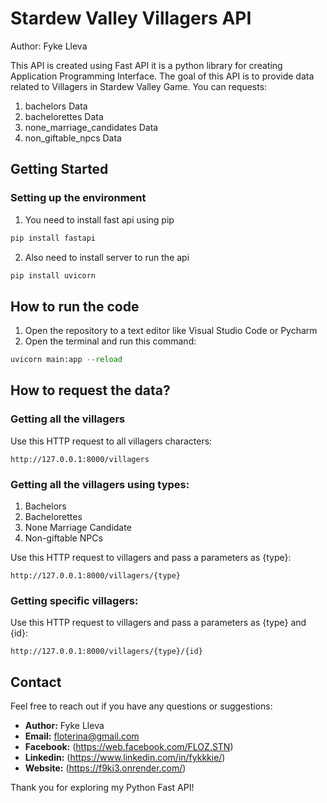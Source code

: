 # Stardew Valley Villagers API

Author: Fyke Lleva

This API is created using Fast API it is a python library for creating Application Programming Interface. The goal of this API is to provide data related to Villagers in Stardew Valley Game. You can requests:

1. bachelors Data
2. bachelorettes Data
3. none_marriage_candidates Data
4. non_giftable_npcs Data

## Getting Started

### Setting up the environment

1. You need to install fast api using pip

```python
pip install fastapi
```

2. Also need to install server to run the api

```python
pip install uvicorn
```

## How to run the code

1. Open the repository to a text editor like Visual Studio Code or Pycharm
2. Open the terminal and run this command:

```python
uvicorn main:app --reload
```

## How to request the data?

### Getting all the villagers

Use this HTTP request to all villagers characters:

```
http://127.0.0.1:8000/villagers
```

### Getting all the villagers using types:

1. Bachelors
2. Bachelorettes
3. None Marriage Candidate
4. Non-giftable NPCs

Use this HTTP request to villagers and pass a parameters as {type}:

```
http://127.0.0.1:8000/villagers/{type}
```

### Getting specific villagers:

Use this HTTP request to villagers and pass a parameters as {type} and {id}:

```
http://127.0.0.1:8000/villagers/{type}/{id}
```

## Contact

Feel free to reach out if you have any questions or suggestions:

- **Author:** Fyke Lleva
- **Email:** floterina@gmail.com
- **Facebook:** (https://web.facebook.com/FLOZ.STN)
- **Linkedin:** (https://www.linkedin.com/in/fykkkie/)
- **Website:** (https://f9ki3.onrender.com/)
  
Thank you for exploring my Python Fast API!
